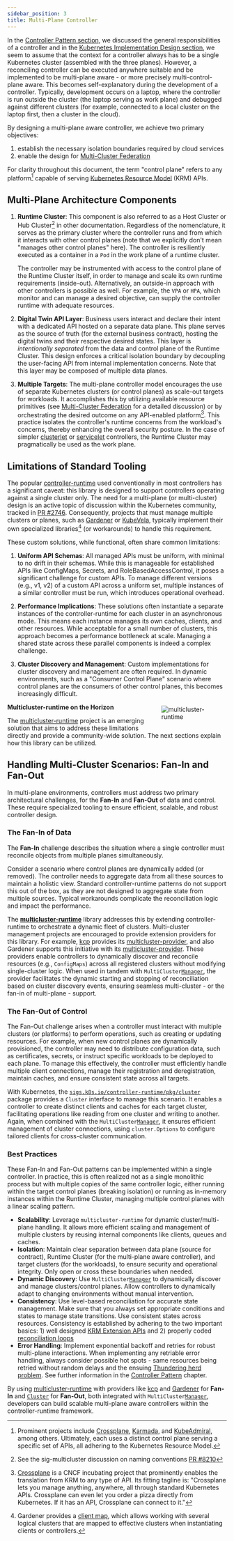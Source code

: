```yaml
---
sidebar_position: 3
title: Multi-Plane Controller
---
```


In the [Controller Pattern section](./../digital-twins/controller.mdx), we discussed the general responsibilities of a <Term>controller</Term> and in the [Kubernetes Implementation Design section](./kid.mdx), we seem to
assume that the context for a controller always has to be a single Kubernetes cluster (assembled with the three planes).
However, a reconciling controller can be executed anywhere suitable and be implemented to be multi-plane aware - or more precisely multi-control-plane aware.
This becomes self-explanatory during the development of a controller. Typically, development occurs on a laptop, where the controller is run outside the cluster
(the laptop serving as work plane) and debugged against different clusters (for example, connected to a local cluster on the laptop first, then a cluster in the cloud).

By designing a multi-plane aware controller, we achieve two primary objectives:
1. establish the necessary isolation boundaries required by cloud services
2. enable the design for [Multi-Cluster Federation](./../multi-cluster-federation/index.mdx)

For clarity throughout this document, the term "<Term>control plane</Term>" refers to any platform[^4] capable of serving [Kubernetes Resource Model](./../digital-twins/krm/index.mdx) (KRM) APIs.

## Multi-Plane Architecture Components

1. **Runtime Cluster**:
   This component is also referred to as a Host Cluster or Hub Cluster[^2] in other documentation. Regardless of the nomenclature, it serves as the primary cluster where the controller runs and from which it interacts with other control planes (note
   that we explicitly don't mean "manages other control planes" here). The controller is resiliently executed as a container in a `Pod` in the <Term>work plane</Term> of a runtime cluster.

   The controller may be instrumented with access to the <Term>control plane</Term> of the Runtime Cluster itself, in order to manage and scale its own runtime requirements (inside-out). Alternatively, an outside-in approach with other controllers is possible as well. For example, the `VPA` or `HPA`, which monitor and can manage a desired objective, can supply the controller runtime with adequate resources.

2. **Digital Twin API Layer**:
   Business users interact and declare their intent with a dedicated API hosted on a separate <Term>data plane</Term>. This plane serves as the source of truth (for the external business contract), hosting the digital twins and their respective desired states. This layer is _intentionally separated_ from the data and control plane of the Runtime Cluster. This design enforces a critical isolation boundary by decoupling the user-facing API from internal implementation concerns. Note that this layer may be composed of multiple <Term>data planes</Term>.

3. **Multiple Targets**:
   The multi-plane controller model encourages the use of separate Kubernetes clusters (or control planes) as scale-out targets for workloads. It accomplishes this by utilizing available resource primitives (see [Multi-Cluster Federation](./../multi-cluster-federation/index.mdx) for a detailed discussion) or by orchestrating the desired outcome on any API-enabled platform[^1]. This practice isolates the controller's runtime concerns from the workload's concerns, thereby enhancing the overall security posture. In the case of simpler [clusterlet](./../multi-cluster-federation#federation-with-agents-decentralizing-control) or [servicelet](./../multi-cluster-federation/multi-cloud-service-provider.mdx) controllers, the Runtime Cluster may pragmatically be used as the work plane.

<ApeiroFigure src="/control-planes/img/crt2.svg"
    alt="Multi-plane aware controller"
    caption="Multi-plane aware controller"
    width="100%"/>

## Limitations of Standard Tooling

The popular [controller-runtime](https://github.com/kubernetes-sigs/controller-runtime) used conventionally in most controllers has a significant caveat: this library is designed to support controllers operating against a single cluster only. The need for a multi-plane (or multi-cluster) design is an active topic of discussion within the Kubernetes community, tracked in [PR #2746](https://github.com/kubernetes-sigs/controller-runtime/pull/2746). Consequently, projects that must manage multiple clusters or planes,
such as [Gardener](https://gardener.cloud) or [KubeVela](https://kubevela.io/), typically implement their own specialized libraries[^3] (or workarounds) to handle this requirement.

These custom solutions, while functional, often share common limitations:

1. **Uniform API Schemas**: All managed APIs must be uniform, with minimal to no drift in their schemas. While this is manageable for established APIs like ConfigMaps, Secrets, and RoleBasedAccessControl, it poses a significant challenge for custom APIs. To manage different versions (e.g., v1, v2) of a custom API across a uniform set, multiple instances of a similar controller must be run, which introduces operational overhead.

2. **Performance Implications**: These solutions often instantiate a separate instances of the controller-runtime for each cluster in an asynchronous mode. This means each instance manages its own caches, clients, and other resources. While acceptable for a small number of clusters, this approach becomes a performance bottleneck at scale. Managing a shared state across these parallel components is indeed a complex challenge.

3. **Cluster Discovery and Management**: Custom implementations for cluster discovery and management are often required. In dynamic environments, such as a "Consumer Control Plane" scenario where control planes are the consumers of other control planes, this becomes increasingly difficult.

**Multicluster-runtime on the Horizon**

<div style="float: right; width: 120px; margin: -50px 20px 0 20px; padding: 10px">

![multicluster-runtime](https://github.com/kubernetes-sigs/multicluster-runtime/blob/main/contrib/logo/logo.png?raw=true)

</div>

The [multicluster-runtime](https://github.com/kubernetes-sigs/multicluster-runtime) project is an emerging solution that aims to address these limitations directly and provide a community-wide solution. The next sections explain how this library can be utilized.

## Handling Multi-Cluster Scenarios: Fan-In and Fan-Out

In multi-plane environments, controllers must address two primary architectural challenges, for the **Fan-In** and **Fan-Out** of data and control. These require specialized tooling to ensure efficient, scalable, and robust controller design.

### The Fan-In of Data

The **Fan-In** challenge describes the situation where a single controller must reconcile objects from multiple planes simultaneously.

Consider a scenario where control planes are dynamically added (or removed). The controller needs to aggregate data from all these sources to maintain a holistic view. Standard controller-runtime patterns do not support this out of the box, as they are not designed to aggregate state from multiple sources. Typical workarounds complicate the reconciliation logic and impact the performance.

<ApeiroFigure src="/control-planes/img/fan-in.svg"
    alt="Fan-in of dynamic sources"
    caption="Fan-in of dynamic sources"
    width="100%"/>

The  **[multicluster-runtime](https://github.com/kubernetes-sigs/multicluster-runtime)** library addresses this by extending controller-runtime to orchestrate a dynamic fleet of clusters. Multi-cluster management projects are encouraged to provide extension providers for this library. For example, [kcp](https://kcp.io) provides its [multicluster-provider](https://github.com/kcp-dev/multicluster-provider), and also Gardener supports this initiative with its [multicluster-provider](https://github.com/gardener/multicluster-provider). These providers enable controllers to dynamically discover and reconcile resources (e.g., `ConfigMaps`) across all registered clusters without modifying single-cluster logic. When used in tandem with `MultiCluster`[`Manager`](https://github.com/kubernetes-sigs/multicluster-runtime/blob/main/pkg/manager/manager.go), the provider facilitates the dynamic starting and stopping of reconciliation based on cluster discovery events, ensuring seamless multi-cluster - or the fan-in of multi-plane - support.

### The Fan-Out of Control

The Fan-Out challenge arises when a controller must interact with multiple clusters (or platforms) to perform operations, such as creating or updating resources. For example, when new control planes are dynamically provisioned, the controller may need to distribute configuration data, such as certificates, secrets, or instruct specific workloads to be deployed to each plane. To manage this effectively, the controller must efficiently handle multiple client connections, manage their registration and deregistration, maintain caches, and ensure consistent state across all targets.

<ApeiroFigure src="/control-planes/img/fan-out.svg"
    alt="Fan-out the reconciliation multiple targets"
    caption="Fan-out the reconciliation multiple targets"
    width="100%"/>

With Kubernetes, the [`sigs.k8s.io/controller-runtime/pkg/cluster`](https://pkg.go.dev/sigs.k8s.io/controller-runtime/pkg/cluster) package provides a `Cluster` interface to manage this scenario. It enables a controller to create distinct clients and caches for each target cluster, facilitating operations like reading from one cluster and writing to another. Again, when combined with the `MultiCluster`[`Manager`](https://github.com/kubernetes-sigs/multicluster-runtime/blob/main/pkg/manager/manager.go), it ensures efficient management of cluster connections, using `cluster.Options` to configure tailored clients for cross-cluster communication.

### Best Practices

These Fan-In and Fan-Out patterns can be implemented within a single controller. In practice, this is often realized not as a single monolithic process but with multiple copies of the same controller logic, either running within the target control planes (breaking isolation) or running as in-memory instances within the Runtime Cluster, managing multiple control planes with a linear scaling pattern.

- **Scalability**: Leverage `multicluster-runtime` for dynamic cluster/multi-plane handling. It allows more efficient scaling and management of multiple clusters by reusing internal components like clients, queues and caches.
- **Isolation**: Maintain clear separation between data plane (source for contract), Runtime Cluster (for the multi-plane aware controller), and target clusters (for the workloads), to ensure security and operational integrity. Only open or cross these boundaries when needed.
- **Dynamic Discovery**: Use `MultiCluster`[`Manager`](https://github.com/kubernetes-sigs/multicluster-runtime/blob/main/pkg/manager/manager.go) to dynamically discover and manage clusters/control planes. Allow controllers to dynamically adapt to changing environments without manual intervention.
- **Consistency**: Use level-based reconciliation for accurate state management. Make sure that you always set appropriate conditions and states to manage state transitions. Use consistent states across resources. Consistency is established by adhering to the two important basics: 1) well designed [KRM Extension APIs](./../digital-twins/krm/index.mdx) and 2) properly coded [reconciliation loops](./../digital-twins/controller.mdx#edge-and-level-triggering)
- **Error Handling**: Implement exponential backoff and retries for robust multi-plane interactions. When implementing any retriable error handling, always consider possible hot spots - same resources being retried without random delays and the ensuing [Thundering herd problem](https://en.wikipedia.org/wiki/Thundering_herd_problem). See further information in the [Controller Pattern](./../digital-twins/controller.mdx#proportional-integral-derivative) chapter.

By using [multicluster-runtime](https://github.com/kubernetes-sigs/multicluster-runtime) with providers like [kcp](https://kcp.io) and [Gardener](https://gardener.cloud) for **Fan-In** and [`Cluster`](https://pkg.go.dev/sigs.k8s.io/controller-runtime/pkg/cluster) for **Fan-Out**, both integrated with `MultiCluster`[`Manager`](https://github.com/kubernetes-sigs/multicluster-runtime/blob/main/pkg/manager/manager.go), developers can build scalable multi-plane aware controllers within the controller-runtime framework.


[^1]: [Crossplane](https://crossplane.io/) is a CNCF incubating project that prominently enables the translation from <term>KRM</term> to any type of API. Its fitting tagline is: "Crossplane lets you manage anything, anywhere, all through standard Kubernetes APIs. Crossplane can even let you order a pizza directly from Kubernetes. If it has an API, Crossplane can connect to it."

[^2]: See the sig-multicluster discussion on naming conventions [PR #8210](https://github.com/kubernetes/community/pull/8210)

[^3]: Gardener provides a [client map](https://github.com/gardener/gardener/tree/master/pkg/client/kubernetes/clientmap), which allows working with several logical clusters that are mapped to effective clusters when instantiating clients or controllers.

[^4]: Prominent projects include [Crossplane](https://crossplane.io/), [Karmada](https://karmada.io/), and [KubeAdmiral](https://kubeadmiral.io/), among others. Ultimately, each uses a distinct control plane serving a specific set of APIs, all adhering to the Kubernetes Resource Model.
